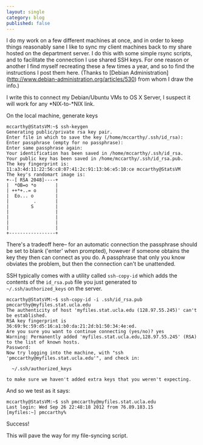 ```yaml
---
layout: single 
category: blog
published: false
---
```


I do my work on a few different machines at once, and in order to keep things reasonably sane I like to sync my client machines back to my share hosted on the department server. I do this with some simple rsync scripts, and to facilitate the connection I use shared SSH keys. For one reason or another I find myself recreating these a few times a year, and so to find the instructions I post them here. (Thanks to [Debian Administration] (http://www.debian-administration.org/articles/530) from whom I draw the info.)

I write this to connect my Debian/Ubuntu VMs to OS X Server, I suspect it will work for any \*NIX-to-\*NIX link.

On the local machine, generate keys

	mccarthy@StatsVM:~$ ssh-keygen
	Generating public/private rsa key pair.
	Enter file in which to save the key (/home/mccarthy/.ssh/id_rsa): 
	Enter passphrase (empty for no passphrase): 
	Enter same passphrase again: 
	Your identification has been saved in /home/mccarthy/.ssh/id_rsa.
	Your public key has been saved in /home/mccarthy/.ssh/id_rsa.pub.
	The key fingerprint is:
	11:a3:4d:11:22:56:c8:07:41:2c:91:13:b6:e5:10:ce mccarthy@StatsVM
	The key's randomart image is:
	+--[ RSA 2048]----+
	|  *OB=o *o       |
	| ++*+..= o       |
	|  Eo... o        |
	|         .       |
	|        S        |
	|                 |
	|                 |
	|                 |
	|                 |
	+-----------------+

There's a tradeoff here&ndash; for an automatic connection the passphrase should be set to blank ('enter' when prompted), however if someone obtains the key they then can connect as you do. A passphrase that only you know obviates the problem, but then the connection can't be unattended.

SSH typically comes with a utility called `ssh-copy-id` which adds the contents of the `id_rsa.pub` file you just generated to `~/.ssh/authorized_keys` on the server.

	mccarthy@StatsVM:~$ ssh-copy-id -i .ssh/id_rsa.pub pmccarthy@myfiles.stat.ucla.edu
	The authenticity of host 'myfiles.stat.ucla.edu (128.97.55.245)' can't be established.
	RSA key fingerprint is 36:69:9c:59:d5:16:a1:b0:da:21:2d:b1:50:34:4e:ed.
	Are you sure you want to continue connecting (yes/no)? yes
	Warning: Permanently added 'myfiles.stat.ucla.edu,128.97.55.245' (RSA) to the list of known hosts.
	Password:
	Now try logging into the machine, with "ssh 'pmccarthy@myfiles.stat.ucla.edu'", and check in:

	  ~/.ssh/authorized_keys

	to make sure we haven't added extra keys that you weren't expecting.

And so we test as it says: 

	mccarthy@StatsVM:~$ ssh pmccarthy@myfiles.stat.ucla.edu
	Last login: Wed Sep 26 22:48:18 2012 from 76.89.183.15
	[myfiles:~] pmccarthy% 

Success!

This will pave the way for my file-syncing script.

